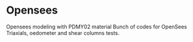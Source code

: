 # Opensees
Opensees modeling with PDMY02 material
Bunch of codes for OpenSees Triaxials, oedometer and shear columns tests.

